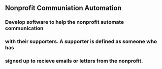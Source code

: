 ## Nonprofit Communiation Automation
### Develop software to help the nonprofit automate communication
### with their supporters. A supporter is defined as someone who has
### signed up to recieve emails or letters from the nonprofit.